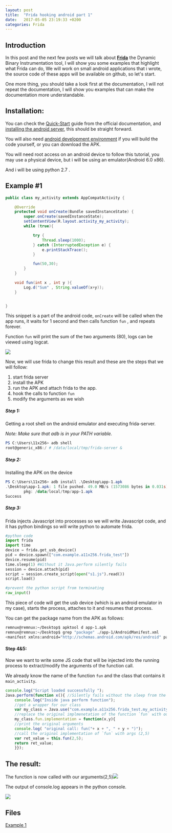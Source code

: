 ```yaml
---
layout: post
title:  "Frida hooking android part 1"
date:   2017-05-05 23:19:33 +0200
categories: Frida
---
```

## **Introduction**

In this post and the next few posts we will talk about **[Frida](https://www.frida.re/)** the Dynamic Binary Instrumentation tool, I will show you some examples that highlight what Frida can do, We will work on small android applications that i wrote, the source code of these apps will be available on github, so let's start.

One more thing, you should take a look first at the documentation, I will not repeat the documentation, I will show you examples that can make the documentation more understandable.

## **Installation**:

You can check the [Quick-Start](https://www.frida.re/docs/quickstart/) guide from the official documentation, and [installing the android server](https://www.frida.re/docs/android/), this should be straight forward.

You will also need [android development environment](https://developer.android.com/studio/install.html) if you will build the code yourself, or you can download the APK.

You will need root access on an android device to follow this tutorial, you may use a physical device, but i will be using an emulator(Android 6.0 x86).

And i will be using python 2.7 .



## **Example #1**



```java
public class my_activity extends AppCompatActivity {

    @Override
    protected void onCreate(Bundle savedInstanceState) {
        super.onCreate(savedInstanceState);
        setContentView(R.layout.activity_my_activity);
        while (true){

            try {
                Thread.sleep(1000);
            } catch (InterruptedException e) {
                e.printStackTrace();
            }

            fun(50,30);
        }
    }

    void fun(int x , int y ){
        Log.d("Sum" , String.valueOf(x+y));
    }


}
```
This snippet is a part of the android code, `onCreate` will be called when the app runs, it waits for 1 second and then calls function `fun` , and repeats forever.

Function `fun` will print the sum of the two arguments (80), logs can be viewed using logcat.



![]({{site.url}}/images/1/1.PNG)

Now, we will use frida to change this result and these are the steps that we will follow:

1. start frida server
2. install the APK
3. run the APK and attach frida to the app.
4. hook the calls to function `fun` 
5. modify the arguments as we wish

##### Step 1:

Getting a root shell on the android emulator and executing frida-server.

*Note: Make sure that adb is in your PATH variable.*

```powershell
PS C:\Users\11x256> adb shell
root@generic_x86:/ # /data/local/tmp/frida-server &
```

##### Step 2:

Installing the APK on the device

```powershell
PS C:\Users\11x256> adb install .\Desktop\app-1.apk
.\Desktop\app-1.apk: 1 file pushed. 49.0 MB/s (1573086 bytes in 0.031s)
        pkg: /data/local/tmp/app-1.apk
Success
```

##### Step 3:

Frida injects Javascript into processes so we will write Javascript code, and it has python bindings so will write python to automate frida.

```python
#python code
import frida
import time
device = frida.get_usb_device()
pid = device.spawn(["com.example.a11x256.frida_test"])
device.resume(pid)
time.sleep(1) #Without it Java.perform silently fails
session = device.attach(pid)
script = session.create_script(open("s1.js").read())
script.load()

#prevent the python script from terminating
raw_input()

```

This piece of code will get the usb device (which is an android emulator in my case), starts the process, attaches to it and resumes that process.

You can get the package name from the APK as follows:

```bash
remnux@remnux:~/Desktop$ apktool d app-1.apk 
remnux@remnux:~/Desktop$ grep "package" ./app-1/AndroidManifest.xml 
<manifest xmlns:android="http://schemas.android.com/apk/res/android" package="com.example.a11x256.frida_test" platformBuildVersionCode="25" platformBuildVersionName="7.1.1">
```

#### Step 4&5:

Now we want to write some JS code that will be injected into the running process to extract/modify the arguments of the function call.

We already know the name of the function `fun` and the class that contains it `main_activity`.

```javascript
console.log("Script loaded successfully ");
Java.perform(function x(){ //Silently fails without the sleep from the python code
    console.log("Inside java perform function");
    //get a wrapper for our class
    var my_class = Java.use("com.example.a11x256.frida_test.my_activity");
    //replace the original implmenetation of the function `fun` with our custom function
    my_class.fun.implementation = function(x,y){
    //print the original arguments
    console.log( "original call: fun("+ x + ", " + y + ")");
    //call the original implementation of `fun` with args (2,5)
    var ret_value = this.fun(2,5);
    return ret_value;
    }});
```



## The result:



The function is now called with our arguments(2,5)![]({{site.url}}/images/1/2.PNG)

The output of console.log appears in the python console.

![]({{site.url}}/images/1/3.PNG)

## Files

[Example 1](https://github.com/11x256/frida-android-examples/tree/master/examples/1)